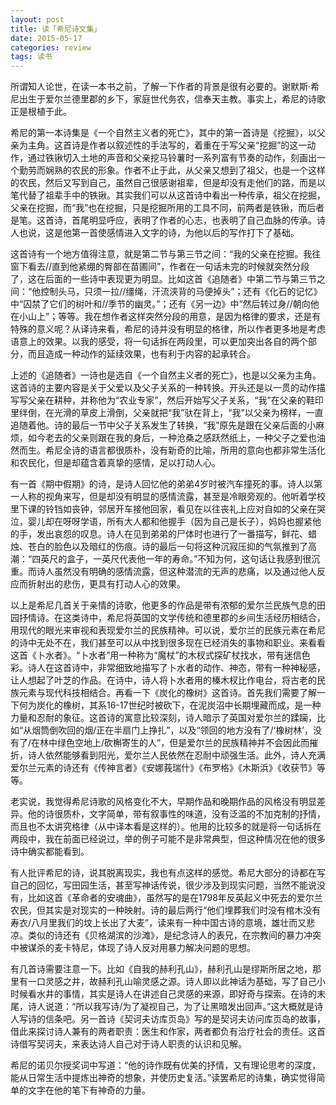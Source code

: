 ```yaml
---
layout: post
title: 读「希尼诗文集」
date: 2015-05-17
categories: review
tags: 读书
---
```


所谓知人论世，在读一本书之前，了解一下作者的背景是很有必要的。谢默斯·希尼出生于爱尔兰德里郡的乡下，家庭世代务农，信奉天主教。事实上，希尼的诗歌正是根植于此。

希尼的第一本诗集是《一个自然主义者的死亡》，其中的第一首诗是《挖掘》，以父亲为主角。这首诗是作者以叙述性的手法写的，着重在于写父亲“挖掘”的这一动作，通过铁锹切入土地的声音和父亲挖马铃薯时一系列富有节奏的动作，刻画出一个勤劳而娴熟的农民的形象。作者不止于此，从父亲又想到了祖父，也是一个这样的农民，然后又写到自己，虽然自己很感谢祖辈，但是却没有走他们的路，而是以笔代替了祖辈手中的铁锹。其实我们可以从这首诗中看出一种传承，祖父在挖掘，父亲在挖掘，而“我”也在挖掘，只是挖掘所用的工具不同，前两者是铁锹，而后者是笔。这首诗，首尾明显呼应，表明了作者的心志，也表明了自己血脉的传承。诗人也说，这是他第一首使感情进入文字的诗，为他以后的写作打下了基础。

这首诗有一个地方值得注意，就是第二节与第三节之间：“我的父亲在挖掘。我往窗下看去//直到他紧绷的臀部在苗圃间”，作者在一句话未完的时候就突然分段了，这在后面的一些诗中表现更为明显。比如这首《追随者》中第二节与第三节之间：“他控制头马，只须一拉//缰绳，汗流浃背的马便掉头”；还有《化石的记忆》中“囚禁了它们的树叶和//季节的幽灵。”；还有《另一边》中“然后转过身//朝向他在小山上”；等等。我在想作者这样突然分段的用意，是因为格律的要求，还是有特殊的意义呢？从译诗来看，希尼的诗并没有明显的格律，所以作者更多地是考虑语意上的效果。以我的感受，将一句话拆在两段里，可以更加突出各自的两个部分，而且造成一种动作的延续效果，也有利于内容的起承转合。

上述的《追随者》一诗也是选自《一个自然主义者的死亡》，也是以父亲为主角。这首诗的主要内容是关于父爱以及父子关系的一种转换。开头还是以一贯的动作描写写父亲在耕种，并称他为“农业专家”，然后开始写父子关系，“我”在父亲的鞋印里绊倒，在光滑的草皮上滑倒，父亲就把“我”驮在背上，“我”以父亲为榜样，一直追随着他。诗的最后一节中父子关系发生了转换，“我”原先是跟在父亲后面的小麻烦，如今老去的父亲则跟在我的身后，一种沧桑之感跃然纸上，一种父子之爱也油然而生。希尼全诗的语言都很质朴，没有新奇的比喻，所用的意向也都非常生活化和农民化，但是却蕴含着真挚的感情，足以打动人心。

有一首《期中假期》的诗，是诗人回忆他的弟弟4岁时被汽车撞死的事。诗人以第一人称的视角来写，但是却没有明显的感情流露，甚至是冷眼旁观的。他听着学校里下课的铃铛如丧钟，邻居开车接他回家，看见在以往丧礼上应对自如的父亲在哭泣，婴儿却在呀呀学语，所有大人都和他握手（因为自己是长子），妈妈也握紧他的手，发出哀怨的叹息。诗人在见到弟弟的尸体时也进行了一番描写，鲜花、蜡烛、苍白的脸色以及暗红的伤痕。诗的最后一句将这种沉寂压抑的气氛推到了高潮：“四英尺的盒子，一英尺代表他一年的寿命。”不知为何，这句话让我感到很沉重。而诗人虽然没有明确的感情流露，但这种潜流的无声的悲痛，以及通过他人反应而折射出的悲伤，更具有打动人心的效果。

以上是希尼几首关于亲情的诗歌，他更多的作品是带有浓郁的爱尔兰民族气息的田园抒情诗。在这类诗中，希尼将英国的文学传统和德里郡的乡间生活经历相结合，用现代的眼光来审视和表现爱尔兰的民族精神。可以说，爱尔兰的民族元素在希尼的诗中无处不在，我们甚至可以从中找到很多现在已经消失的事物和职业。来看看这首《卜水者》。“卜水者”用一种称为“魔杖”的木杈式探矿杖找水，带有迷信色彩。诗人在这首诗中，非常细致地描写了卜水者的动作、神态，带有一种神秘感，让人想起了叶芝的作品。在诗中，诗人将卜水者用的榛木杈比作电台，将古老的民族元素与现代科技相结合。再看一下《炭化的橡树》这首诗。首先我们需要了解一下何为炭化的橡树，其系16-17世纪时被砍下，在泥炭沼中长期埋藏而成，是一种力量和忍耐的象征。这首诗的寓意比较深刻，诗人暗示了英国对爱尔兰的蹂躏，比如“从烟筒倒吹回的烟/正在半扇门上挣扎”，以及“领回的地方没有了/‘橡树林’，没有了/在林中绿色空地上/砍槲寄生的人”，但是爱尔兰的民族精神并不会因此而摧折，诗人依然能够看到阳光，爱尔兰人民依然在忍耐中顽强生活。此外，诗人充满爱尔兰元素的诗还有《传神言者》《安娜莪瑞什》《布罗格》《木斯浜》《收获节》等等。

老实说，我觉得希尼诗歌的风格变化不大，早期作品和晚期作品的风格没有明显差异。他的诗很质朴，文字简单，带有叙事性的味道，没有泛滥的不加克制的抒情，而且也不太讲究格律（从中译本看是这样的）。他用的比较多的就是将一句话拆在两段中，我在前面已经说过，举的例子可能不是非常典型，但这种情况在他的很多诗中确实都能看到。

有人批评希尼的诗，说其脱离现实，我也有点这样的感觉。希尼大部分的诗都在写自己的回忆，写田园生活，甚至写神话传说，很少涉及到现实问题，当然不能说没有，比如这首《革命者的安魂曲》，虽然写的是在1798年反英起义中死去的爱尔兰农民，但其实是对现实的一种映射。诗的最后两行“他们埋葬我们时没有棺木没有寿衣/八月里我们的坟上长出了大麦”，读来有一种中国古诗的意境，雄壮而又悲凉。类似的诗还有《贝格湖滨的沙滩》，是纪念诗人的表兄，在宗教间的暴力冲突中被谋杀的麦卡特尼，体现了诗人反对用暴力解决问题的思想。

有几首诗需要注意一下。比如《自我的赫利孔山》，赫利孔山是缪斯所居之地，那里有一口灵感之井，故赫利孔山喻灵感之源。诗人即以此神话为基础，写了自己小时候看水井的事情，其实是诗人在讲述自己灵感的来源，即好奇与探索。在诗的末尾，诗人说道：“所以我写诗/为了凝视自己，为了让黑暗发出回声。”这大概就是诗人写诗的信条吧。另一首诗《契诃夫访库页岛》写的是契诃夫访问库页岛的故事，借此来探讨诗人兼有的两者职责：医生和作家，两者都负有治疗社会的责任。这首诗借写契诃夫，来表达诗人自己对于诗人职责的认识和见解。

希尼的诺贝尔授奖词中写道：“他的诗作既有优美的抒情，又有理论思考的深度，能从日常生活中提炼出神奇的想象，并使历史复活。”读罢希尼的诗集，确实觉得简单的文字在他的笔下有神奇的力量。
